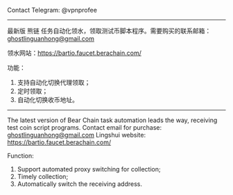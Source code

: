 
Contact Telegram: @vpnprofee

---

最新版 熊链 任务自动化领水，领取测试币脚本程序。需要购买的联系邮箱：ghostlinguanhong@gmail.com

领水网站：https://bartio.faucet.berachain.com/

功能：
1. 支持自动化切换代理领取；
2. 定时领取；
3. 自动化切换收币地址。

---

The latest version of Bear Chain task automation leads the way, receiving test coin script programs. Contact email for purchase: ghostlinguanhong@gmail.com
Lingshui website: https://bartio.faucet.berachain.com/

Function:

1. Support automated proxy switching for collection;
2. Timely collection;
3. Automatically switch the receiving address.
